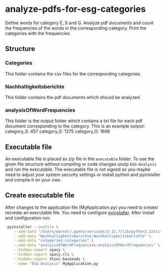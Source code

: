# analyze-pdfs-for-esg-categories
Define words for category E, S and G. Analyze pdf documents and count the frequencies of the words in the corresponding category. Print the categories with the frequencies

## Structure
### Categories
This folder contains the csv files for the corresponding categories.

### Nachhaltigkeitsberichte
This folder contains the pdf documents which should be analyzed

### analysisOfWordFrequencies
This folder is the output folder which contains a txt file for each pdf document corresponding to the category. This is an example output:
category_S: 457
category_E: 1275
category_G: 1666


## Executable file
An executable file is placed as zip file in the ```executable``` folder. To use the given file structure without compiling or code changes unzip ```ESG-Analysis``` and run the executable. The executable file is not signed so you maybe need to adjust your system security settings or install python and pyinstaller and compile it on your own. 


## Create executable file
After changes to the application file (MyApplication.py) you need to create/ recreate an executable file. You need to configure [pyinstaller](https://pyinstaller.org/en/stable/). After install and configuration run:

```bash
 pyinstaller --onefile \
    --add-data "/Users/marcel/.pyenv/versions/3.12.7/lib/python3.12/site-packages/en_core_web_sm/en_core_web_sm-3.8.0:en_core_web_sm" \
    --add-data "Nachhaltigkeitsberichte:Nachhaltigkeitsberichte" \
    --add-data "categories:categories" \
    --add-data "analysisOfWordFrequencies:analysisOfWordFrequencies" \
    --hidden-import spacy \
    --hidden-import spacy.cli \
    --hidden-import thinc.backends \
    --name "ESG-Analysis" MyApplication.py
````
